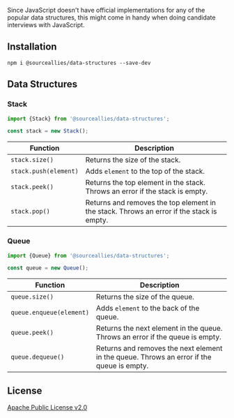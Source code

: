 Since JavaScript doesn't have official implementations for any of the popular data
structures, this might come in handy when doing candidate interviews with JavaScript.

## Installation

```
npm i @sourceallies/data-structures --save-dev
```

## Data Structures

### Stack

```js
import {Stack} from '@sourceallies/data-structures';

const stack = new Stack();
```

| Function                 | Description                                                                                |
|--------------------------|--------------------------------------------------------------------------------------------|
| `stack.size()`           | Returns the size of the stack.                                                             |
| `stack.push(element)`    | Adds `element` to the top of the stack.                                                    |
| `stack.peek()`           | Returns the top element in the stack.  Throws an error if the stack is empty.              |
| `stack.pop()`            | Returns and removes the top element in the stack.  Throws an error if the stack is empty.  |

### Queue

```js
import {Queue} from '@sourceallies/data-structures';

const queue = new Queue();
```

| Function                 | Description                                                                                |
|--------------------------|--------------------------------------------------------------------------------------------|
| `queue.size()`           | Returns the size of the queue.                                                             |
| `queue.enqueue(element)` | Adds `element` to the back of the queue.                                                   |
| `queue.peek()`           | Returns the next element in the queue.  Throws an error if the queue is empty.             |
| `queue.dequeue()`        | Returns and removes the next element in the queue.  Throws an error if the queue is empty. |

## License

[Apache Public License v2.0](https://github.com/sourceallies/javascript-data-structures/blob/master/LICENSE)